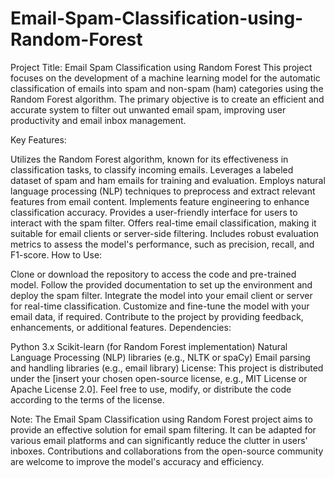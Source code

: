 # Email-Spam-Classification-using-Random-Forest
Project Title: Email Spam Classification using Random Forest
This project focuses on the development of a machine learning model for the automatic classification of emails into spam and non-spam (ham) categories using the Random Forest algorithm. The primary objective is to create an efficient and accurate system to filter out unwanted email spam, improving user productivity and email inbox management.

Key Features:

Utilizes the Random Forest algorithm, known for its effectiveness in classification tasks, to classify incoming emails.
Leverages a labeled dataset of spam and ham emails for training and evaluation.
Employs natural language processing (NLP) techniques to preprocess and extract relevant features from email content.
Implements feature engineering to enhance classification accuracy.
Provides a user-friendly interface for users to interact with the spam filter.
Offers real-time email classification, making it suitable for email clients or server-side filtering.
Includes robust evaluation metrics to assess the model's performance, such as precision, recall, and F1-score.
How to Use:

Clone or download the repository to access the code and pre-trained model.
Follow the provided documentation to set up the environment and deploy the spam filter.
Integrate the model into your email client or server for real-time classification.
Customize and fine-tune the model with your email data, if required.
Contribute to the project by providing feedback, enhancements, or additional features.
Dependencies:

Python 3.x
Scikit-learn (for Random Forest implementation)
Natural Language Processing (NLP) libraries (e.g., NLTK or spaCy)
Email parsing and handling libraries (e.g., email library)
License:
This project is distributed under the [insert your chosen open-source license, e.g., MIT License or Apache License 2.0]. Feel free to use, modify, or distribute the code according to the terms of the license.

Note:
The Email Spam Classification using Random Forest project aims to provide an effective solution for email spam filtering. It can be adapted for various email platforms and can significantly reduce the clutter in users' inboxes. Contributions and collaborations from the open-source community are welcome to improve the model's accuracy and efficiency.
